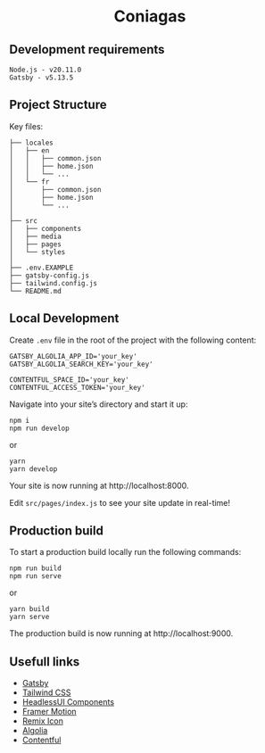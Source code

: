 <h1 align="center">Coniagas</h1>

## Development requirements

```
Node.js - v20.11.0
Gatsby - v5.13.5
```

## Project Structure

Key files:

```
├── locales
│   ├── en
│   │   ├── common.json
│   │   ├── home.json
│   │   └── ...
│   └── fr
│       ├── common.json
│       ├── home.json
│       └── ...
│
├── src
│   ├── components
│   ├── media
│   ├── pages
│   └── styles
│
├── .env.EXAMPLE
├── gatsby-config.js
├── tailwind.config.js
└── README.md
```

## Local Development

Create `.env` file in the root of the project with the following content:

```
GATSBY_ALGOLIA_APP_ID='your_key'
GATSBY_ALGOLIA_SEARCH_KEY='your_key'

CONTENTFUL_SPACE_ID='your_key'
CONTENTFUL_ACCESS_TOKEN='your_key'
```

Navigate into your site’s directory and start it up:

```
npm i
npm run develop
```

or

```
yarn
yarn develop
```

Your site is now running at http://localhost:8000.

Edit `src/pages/index.js` to see your site update in real-time!

## Production build

To start a production build locally run the following commands:

```
npm run build
npm run serve
```

or

```
yarn build
yarn serve
```

The production build is now running at http://localhost:9000.

## Usefull links

- [Gatsby](https://www.gatsbyjs.com/docs/reference/gatsby-project-structure/)
- [Tailwind CSS](https://tailwindcss.com/)
- [HeadlessUI Components](https://headlessui.com/)
- [Framer Motion](https://www.framer.com/motion/)
- [Remix Icon](https://react-icons.github.io/react-icons/icons/ri/)
- [Algolia](https://www.algolia.com/doc/)
- [Contentful](https://www.contentful.com/)
